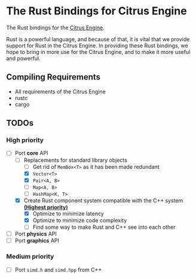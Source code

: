 # The Rust Bindings for Citrus Engine

The Rust bindings for the [Citrus Engine](https://github.com/team-citrus/engine/).

Rust is a powerful language, and because of that, it is vital that we provide support for Rust in the Citrus Engine.
In providing these Rust bindings, we hope to bring in more use for the Citrus Engine, and to make it more useful and powerful.

## Compiling Requirements

- All requirements of the Citrus Engine
- rustc
- cargo

## TODOs

### High priority

- [ ] Port **core** API
  - [ ] Replacements for standard library objects
    - [ ] Get rid of `MemBox<T>` as it has been made redundant
    - [x] `Vector<T>`
    - [x] `Pair<A, B>`
    - [ ] `Map<A, B>`
    - [ ] `HashMap<K, T>`
  - [x] Create Rust component system compatible with the C++ system **<ins>(Highest priority)</ins>**
    - [x] Optimize to minimize latency
    - [x] Optimize to minimize code complexity
    - [ ] Find some way to make Rust and C++ see into each other
- [ ] Port **physics** API
- [ ] Port **graphics** API

### Medium priority

- [ ] Port `simd.h` and `simd.hpp` from C++
